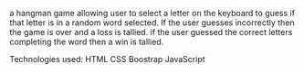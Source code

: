 a hangman game allowing user to select a letter on the keyboard to guess if that letter is in a random word selected. If the user guesses incorrectly then the game is over and a loss is tallied. if the user guessed the correct letters completing the word then a win is tallied.

Technologies used:
HTML
CSS
Boostrap
JavaScript